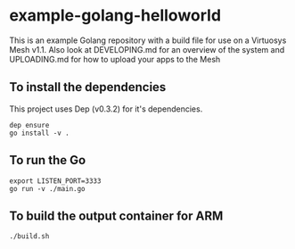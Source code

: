 # example-golang-helloworld

This is an example Golang repository with a build file for use on a Virtuosys
Mesh v1.1. Also look at DEVELOPING.md for an overview of the system and
UPLOADING.md for how to upload your apps to the Mesh

## To install the dependencies

This project uses Dep (v0.3.2) for it's dependencies.

```
dep ensure
go install -v .
```

## To run the Go

```
export LISTEN_PORT=3333
go run -v ./main.go
```

## To build the output container for ARM

```bash
./build.sh
```